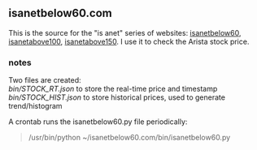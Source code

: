 ## isanetbelow60.com

This is the source for the "is anet" series of websites: <a href =http://www.isanetbelow60.com>isanetbelow60</a>, <a href =http://www.isanetabove100.com>isanetabove100</a>, <a href =http://www.isanetabove150.com>isanetabove150</a>.  I use it to check the Arista stock price.

### notes
Two files are created:
<br>
*bin/STOCK_RT.json* to store the real-time price and timestamp
<br>
*bin/STOCK_HIST.json* to store historical prices, used to generate trend/histogram

A crontab runs the isanetbelow60.py file periodically:
> /usr/bin/python ~/isanetbelow60.com/bin/isanetbelow60.py
